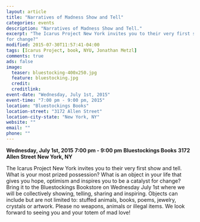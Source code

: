 ```yaml
---
layout: article
title: "Narratives of Madness Show and Tell"
categories: events
description: "Narratives of Madness Show and Tell."
excerpt: "The Icarus Project New York invites you to their very first show and tell. What is your most prized possession? What is an object in your life that gives you hope, optimism and inspires you to be a catalyst
for change?"
modified: 2015-07-30T11:57:41-04:00
tags: [Icarus Project, book, NYU, Jonathan Metzl]
comments: true
ads: false
image:
  teaser: bluestocking-400x250.jpg
  feature: bluestocking.jpg
  credit: 
  creditlink: 
event-date: "Wednesday, July 1st, 2015"
event-time: "7:00 pm - 9:00 pm, 2015"
location: "Bluestockings Books"
location-street: "3172 Allen Street"
location-city-state: "New York, NY"
website: ""
email: ""
phone: ""
---
```


**Wednesday, July 1st, 2015**
**7:00 pm - 9:00 pm**
**Bluestockings Books**
**3172 Allen Street**
**New York, NY**

The Icarus Project New York invites you to their very first show and
tell. What is your most prized possession? What is an object in your
life that gives you hope, optimism and inspires you to be a catalyst
for change? Bring it to the Bluestockings Bookstore on Wednesday July
1st where we will be collectively showing, telling, sharing and
inspiring. Objects can include but are not limited to: stuffed
animals, books, poems, jewelry, crystals or artwork. Please no
weapons, animals or illegal items. We look forward to seeing you and
your totem of mad love!


